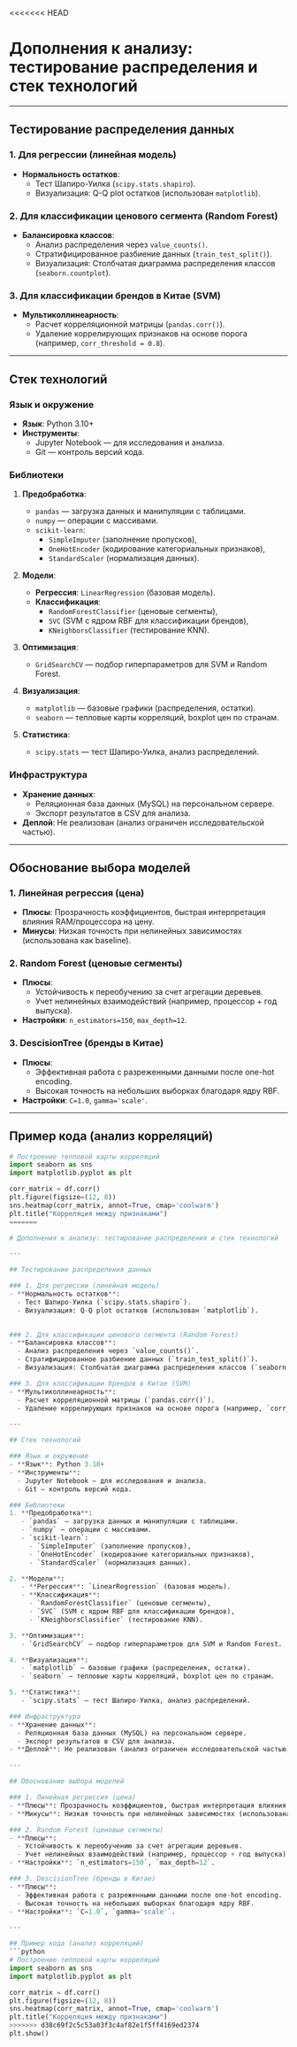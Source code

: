<<<<<<< HEAD

# Дополнения к анализу: тестирование распределения и стек технологий

---

## Тестирование распределения данных

### 1. Для регрессии (линейная модель)
- **Нормальность остатков**: 
  - Тест Шапиро-Уилка (`scipy.stats.shapiro`).
  - Визуализация: Q-Q plot остатков (использован `matplotlib`).
 

### 2. Для классификации ценового сегмента (Random Forest)
- **Балансировка классов**:
  - Анализ распределения через `value_counts()`.
  - Стратифицированное разбиение данных (`train_test_split()`).
  - Визуализация: Столбчатая диаграмма распределения классов (`seaborn.countplot`).

### 3. Для классификации брендов в Китае (SVM)
- **Мультиколлинеарность**:
  - Расчет корреляционной матрицы (`pandas.corr()`).
  - Удаление коррелирующих признаков на основе порога (например, `corr_threshold = 0.8`).

---

## Стек технологий

### Язык и окружение
- **Язык**: Python 3.10+
- **Инструменты**:
  - Jupyter Notebook — для исследования и анализа.
  - Git — контроль версий кода.

### Библиотеки
1. **Предобработка**:
   - `pandas` — загрузка данных и манипуляции с таблицами.
   - `numpy` — операции с массивами.
   - `scikit-learn`: 
     - `SimpleImputer` (заполнение пропусков),
     - `OneHotEncoder` (кодирование категориальных признаков),
     - `StandardScaler` (нормализация данных).

2. **Модели**:
   - **Регрессия**: `LinearRegression` (базовая модель).
   - **Классификация**:
     - `RandomForestClassifier` (ценовые сегменты),
     - `SVC` (SVM с ядром RBF для классификации брендов),
     - `KNeighborsClassifier` (тестирование KNN).

3. **Оптимизация**:
   - `GridSearchCV` — подбор гиперпараметров для SVM и Random Forest.

4. **Визуализация**:
   - `matplotlib` — базовые графики (распределения, остатки).
   - `seaborn` — тепловые карты корреляций, boxplot цен по странам.

5. **Статистика**:
   - `scipy.stats` — тест Шапиро-Уилка, анализ распределений.

### Инфраструктура
- **Хранение данных**: 
  - Реляционная база данных (MySQL) на персональном сервере.
  - Экспорт результатов в CSV для анализа.
- **Деплой**: Не реализован (анализ ограничен исследовательской частью).

---

## Обоснование выбора моделей

### 1. Линейная регрессия (цена)
- **Плюсы**: Прозрачность коэффициентов, быстрая интерпретация влияния RAM/процессора на цену.
- **Минусы**: Низкая точность при нелинейных зависимостях (использована как baseline).

### 2. Random Forest (ценовые сегменты)
- **Плюсы**:
  - Устойчивость к переобучению за счет агрегации деревьев.
  - Учет нелинейных взаимодействий (например, процессор + год выпуска).
- **Настройки**: `n_estimators=150`, `max_depth=12`.

### 3. DescisionTree (бренды в Китае)
- **Плюсы**:
  - Эффективная работа с разреженными данными после one-hot encoding.
  - Высокая точность на небольших выборках благодаря ядру RBF.
- **Настройки**: `C=1.0`, `gamma='scale'`.

---

## Пример кода (анализ корреляций)
```python
# Построение тепловой карты корреляций
import seaborn as sns
import matplotlib.pyplot as plt

corr_matrix = df.corr()
plt.figure(figsize=(12, 8))
sns.heatmap(corr_matrix, annot=True, cmap='coolwarm')
plt.title("Корреляция между признаками")
=======

# Дополнения к анализу: тестирование распределения и стек технологий

---

## Тестирование распределения данных

### 1. Для регрессии (линейная модель)
- **Нормальность остатков**: 
  - Тест Шапиро-Уилка (`scipy.stats.shapiro`).
  - Визуализация: Q-Q plot остатков (использован `matplotlib`).
 

### 2. Для классификации ценового сегмента (Random Forest)
- **Балансировка классов**:
  - Анализ распределения через `value_counts()`.
  - Стратифицированное разбиение данных (`train_test_split()`).
  - Визуализация: Столбчатая диаграмма распределения классов (`seaborn.countplot`).

### 3. Для классификации брендов в Китае (SVM)
- **Мультиколлинеарность**:
  - Расчет корреляционной матрицы (`pandas.corr()`).
  - Удаление коррелирующих признаков на основе порога (например, `corr_threshold = 0.8`).

---

## Стек технологий

### Язык и окружение
- **Язык**: Python 3.10+
- **Инструменты**:
  - Jupyter Notebook — для исследования и анализа.
  - Git — контроль версий кода.

### Библиотеки
1. **Предобработка**:
   - `pandas` — загрузка данных и манипуляции с таблицами.
   - `numpy` — операции с массивами.
   - `scikit-learn`: 
     - `SimpleImputer` (заполнение пропусков),
     - `OneHotEncoder` (кодирование категориальных признаков),
     - `StandardScaler` (нормализация данных).

2. **Модели**:
   - **Регрессия**: `LinearRegression` (базовая модель).
   - **Классификация**:
     - `RandomForestClassifier` (ценовые сегменты),
     - `SVC` (SVM с ядром RBF для классификации брендов),
     - `KNeighborsClassifier` (тестирование KNN).

3. **Оптимизация**:
   - `GridSearchCV` — подбор гиперпараметров для SVM и Random Forest.

4. **Визуализация**:
   - `matplotlib` — базовые графики (распределения, остатки).
   - `seaborn` — тепловые карты корреляций, boxplot цен по странам.

5. **Статистика**:
   - `scipy.stats` — тест Шапиро-Уилка, анализ распределений.

### Инфраструктура
- **Хранение данных**: 
  - Реляционная база данных (MySQL) на персональном сервере.
  - Экспорт результатов в CSV для анализа.
- **Деплой**: Не реализован (анализ ограничен исследовательской частью).

---

## Обоснование выбора моделей

### 1. Линейная регрессия (цена)
- **Плюсы**: Прозрачность коэффициентов, быстрая интерпретация влияния RAM/процессора на цену.
- **Минусы**: Низкая точность при нелинейных зависимостях (использована как baseline).

### 2. Random Forest (ценовые сегменты)
- **Плюсы**:
  - Устойчивость к переобучению за счет агрегации деревьев.
  - Учет нелинейных взаимодействий (например, процессор + год выпуска).
- **Настройки**: `n_estimators=150`, `max_depth=12`.

### 3. DescisionTree (бренды в Китае)
- **Плюсы**:
  - Эффективная работа с разреженными данными после one-hot encoding.
  - Высокая точность на небольших выборках благодаря ядру RBF.
- **Настройки**: `C=1.0`, `gamma='scale'`.

---

## Пример кода (анализ корреляций)
```python
# Построение тепловой карты корреляций
import seaborn as sns
import matplotlib.pyplot as plt

corr_matrix = df.corr()
plt.figure(figsize=(12, 8))
sns.heatmap(corr_matrix, annot=True, cmap='coolwarm')
plt.title("Корреляция между признаками")
>>>>>>> d38c69f2c5c53a03f3c4af82e1f5ff4169ed2374
plt.show()